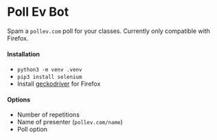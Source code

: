 # Poll Ev Bot
Spam a `pollev.com` poll for your classes. Currently only compatible with Firefox.

#### Installation
- `python3 -m venv .venv`
- `pip3 install selenium`
- Install [geckodriver](https://github.com/mozilla/geckodriver) for Firefox

#### Options
- Number of repetitions
- Name of presenter (`pollev.com/name`)
- Poll option
